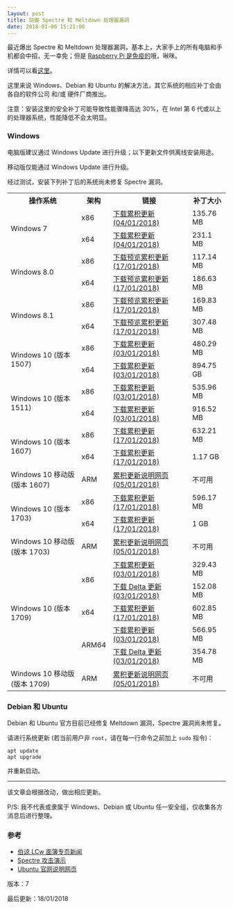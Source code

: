 ```yaml
---
layout: post
title: 防御 Spectre 和 Meltdown 处理器漏洞
date: 2018-01-06 15:21:00
---
```

最近爆出 Spectre 和 Meltdown 处理器漏洞，基本上，大家手上的所有电脑和手机都会中招，无一幸免；但是 [Raspberry Pi 是免疫的](https://www.raspberrypi.org/blog/why-raspberry-pi-isnt-vulnerable-to-spectre-or-meltdown/)哦，啾咪。

详情可以看[这里](https://www.infoq.com/news/2018/01/meltdown-spectre-deep-dive)。

这里来说 Windows、Debian 和 Ubuntu 的解决方法，其它系统的相应补丁会由各自的软件公司 和/或 硬件厂商推出。

注意：安装这里的安全补丁可能导致性能骤降高达 30%，在 Intel 第 6 代或以上的处理器系统，性能降低不会太明显。

### Windows

电脑版建议通过 Windows Update 进行升级；以下更新文件供离线安装用途。

移动版仅能通过 Windows Update 进行升级。

经过测试，安装下列补丁后的系统尚未修复 Spectre 漏洞。

<table>
<tr>
<th>操作系统</th>
<th>架构</th>
<th>链接</th>
<th>补丁大小</th>
</tr>
<tr>
<td rowspan="2">Windows 7</td>
<td>x86</td>
<td><a href="http://download.windowsupdate.com/c/msdownload/update/software/secu/2018/01/windows6.1-kb4056894-x86_c4ea3ab351b1edb45c0977e0e2e4607b17eeaba7.msu">下载累积更新 (04/01/2018)</a></td>
<td>135.76 MB</td>
</tr>
<tr>
<td>x64</td>
<td><a href="http://download.windowsupdate.com/d/msdownload/update/software/secu/2018/01/windows6.1-kb4056894-x64_4ddb21dbf40b3a7c41e17b4bf04242d8b48a5ac3.msu">下载累积更新 (04/01/2018)</a></td>
<td>231.1 MB</td>
</tr>
<tr>
<td rowspan="2">Windows 8.0</td>
<td>x86</td>
<td><a href="http://download.windowsupdate.com/c/msdownload/update/software/updt/2018/01/windows8-rt-kb4057402-x86_46120f31a158f1ecda48f454f87d7cc16a0dea5f.msu">下载预览累积更新 (17/01/2018)</a></td>
<td>117.14 MB</td>
</tr>
<tr>
<td>x64</td>
<td><a href="http://download.windowsupdate.com/c/msdownload/update/software/updt/2018/01/windows8-rt-kb4057402-x64_e007e9a6470b5ddda2dc1cc427155fd0f6e14c67.msu">下载预览累积更新 (17/01/2018)</a></td>
<td>186.63 MB</td>
</tr>
<tr>
<td rowspan="2">Windows 8.1</td>
<td>x86</td>
<td><a href="http://download.windowsupdate.com/c/msdownload/update/software/updt/2018/01/windows8.1-kb4057401-x86_aef2450759323ea59bbf903706acb08e229cdaa4.msu">下载预览累积更新 (17/01/2018)</a></td>
<td>169.83 MB</td>
</tr>
<tr>
<td>x64</td>
<td><a href="http://download.windowsupdate.com/c/msdownload/update/software/updt/2018/01/windows8.1-kb4057401-x64_8d29b472be5466788675ee257355773a4fb4cbff.msu">下载预览累积更新 (17/01/2018)</a></td>
<td>307.48 MB</td>
</tr>
<tr>
<td rowspan="2">Windows 10 (版本 1507)</td>
<td>x86</td>
<td><a href="http://download.windowsupdate.com/c/msdownload/update/software/secu/2018/01/windows10.0-kb4056893-x86_b2a28dc6845c85fd32dcd511e3f73f82e46d355f.msu">下载累积更新 (03/01/2018)</a></td>
<td>480.29 MB</td>
</tr>
<tr>
<td>x64</td>
<td><a href="http://download.windowsupdate.com/d/msdownload/update/software/secu/2018/01/windows10.0-kb4056893-x64_d2873bb43413d31871ccb8fea213a96a714a6f87.msu">下载累积更新 (03/01/2018)</a></td>
<td>894.75 GB</td>
</tr>
<tr>
<td rowspan="2">Windows 10 (版本 1511)</td>
<td>x86</td>
<td><a href="http://download.windowsupdate.com/c/msdownload/update/software/secu/2018/01/windows10.0-kb4056888-x86_0493b29664aec0bfe7b934479afb45fe83c59cbe.msu">下载累积更新 (03/01/2018)</a></td>
<td>535.96 MB</td>
</tr>
<tr>
<td>x64</td>
<td><a href="http://download.windowsupdate.com/d/msdownload/update/software/secu/2018/01/windows10.0-kb4056888-x64_4477b9725a819afd8abc3e5b1f6302361005908d.msu">下载累积更新 (03/01/2018)</a></td>
<td>916.52 MB</td>
</tr>
<tr>
<td rowspan="2">Windows 10 (版本 1607)</td>
<td>x86</td>
<td><a href="http://download.windowsupdate.com/d/msdownload/update/software/updt/2018/01/windows10.0-kb4057142-x86_431d123099d6f8d3bd06802950ab4899640a6bb6.msu">下载累积更新 (17/01/2018)</a></td>
<td>632.21 MB</td>
</tr>
<tr>
<td>x64</td>
<td><a href="http://download.windowsupdate.com/d/msdownload/update/software/updt/2018/01/windows10.0-kb4057142-x64_0a8e8c498fbfa742048e911fa9c20bb33844c4c4.msu">下载累积更新 (17/01/2018)</a></td>
<td>1.17 GB</td>
</tr>
<tr>
<td>Windows 10 移动版 (版本 1607)</td>
<td>ARM</td>
<td><a href="https://support.microsoft.com/help/4056890">累积更新说明网页 (05/01/2018)</a></td>
<td>不可用</td>
</tr>
<tr>
<td rowspan="2">Windows 10 (版本 1703)</td>
<td>x86</td>
<td><a href="http://download.windowsupdate.com/d/msdownload/update/software/updt/2018/01/windows10.0-kb4057144-x86_29f31e7a92f7f1c971418d44989331374d98c02c.msu">下载累积更新 (17/01/2018)</a></td>
<td>596.17 MB</td>
</tr>
<tr>
<td>x64</td>
<td><a href="http://download.windowsupdate.com/c/msdownload/update/software/updt/2018/01/windows10.0-kb4057144-x64_7d8b395bfe62bd9961489763c15ba097ff296432.msu">下载累积更新 (17/01/2018)</a></td>
<td>1 GB</td>
</tr>
<tr>
<td>Windows 10 移动版 (版本 1703)</td>
<td>ARM</td>
<td><a href="https://support.microsoft.com/help/4056891">累积更新说明网页 (05/01/2018)</a></td>
<td>不可用</td>
</tr>
<tr>
<td rowspan="5">Windows 10 (版本 1709)</td>
<td rowspan="2">x86</td>
<td><a href="http://download.windowsupdate.com/d/msdownload/update/software/secu/2018/01/windows10.0-kb4056892-x86_d3aaf1048d6f314240b8c6fe27932aa52a5e6733.msu">下载累积更新 (03/01/2018)</a></td>
<td>329.43 MB</td>
</tr>
<tr>
<td><a href="http://download.windowsupdate.com/d/msdownload/update/software/secu/2018/01/windows10.0-kb4056892-x86_delta_45f3a157eb4b4ced11044f6c462f21ec74287cb5.msu">下载 Delta 更新 (03/01/2018)</a></td>
<td>152.08 MB</td>
</tr>
<tr>
<td>x64</td>
<td><a href="http://download.windowsupdate.com/c/msdownload/update/software/updt/2018/01/windows10.0-kb4073290-x64_5119daced3c80d539e79cf52a5fb5bc9cea61eb8.msu">下载累积更新 (17/01/2018)</a></td>
<td>602.85 MB</td>
</tr>
<tr>
<td rowspan="2">ARM64</td>
<td><a href="http://download.windowsupdate.com/d/msdownload/update/software/secu/2018/01/windows10.0-kb4056892-arm64_028810421e6036f439add546e189219649140f4b.msu">下载累积更新 (03/01/2018)</a></td>
<td>566.95 MB</td>
</tr>
<tr>
<td><a href="http://download.windowsupdate.com/d/msdownload/update/software/secu/2018/01/windows10.0-kb4056892-arm64_delta_201d66e2a6863a9705c84527b44f159cbbb84224.msu">下载 Delta 更新 (03/01/2018)</a></td>
<td>354.78 MB</td>
</tr>
<tr>
<td>Windows 10 移动版 (版本 1709)</td>
<td>ARM</td>
<td><a href="https://support.microsoft.com/help/4073117">累积更新说明网页 (05/01/2018)</a></td>
<td>不可用</td>
</tr>
</table>

### Debian 和 Ubuntu

Debian 和 Ubuntu 官方目前已经修复 Meltdown 漏洞，Spectre 漏洞尚未修复。

请进行系统更新 (若当前用户非 `root`，请在每一行命令之前加上 `sudo` 指令)：

    apt update
    apt upgrade

并重新启动。

---

该文章会根据改动，做出相应更新。

P/S: 我不代表或隶属于 Windows、Debian 或 Ubuntu 任一安全组，仅收集各方消息后进行整理。

### 参考

* [伯谅 LCw 面簿专页新闻](https://www.facebook.com/win98selcwpage/posts/1530150040367394)
* [Spectre 攻击演示](https://github.com/Pl4gue/spectre-attack-demo)
* [Ubuntu 官网说明网页](https://wiki.ubuntu.com/SecurityTeam/KnowledgeBase/SpectreAndMeltdown)

版本：7

最后更新：18/01/2018
